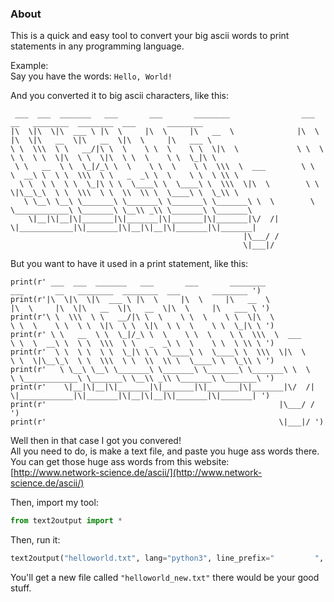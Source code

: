 ### About
This is a quick and easy tool to convert your big ascii words to print statements in any programming language.   
     
Example:   
Say you have the words:
`Hello, World!`   
   
And you converted it to big ascii characters, like this:   
```
 ___  ___  _______   ___       ___       ________                ___       __   ________  ________  ___       ________     
|\  \|\  \|\  ___ \ |\  \     |\  \     |\   __  \              |\  \     |\  \|\   __  \|\   __  \|\  \     |\   ___ \    
\ \  \\\  \ \   __/|\ \  \    \ \  \    \ \  \|\  \             \ \  \    \ \  \ \  \|\  \ \  \|\  \ \  \    \ \  \_|\ \   
 \ \   __  \ \  \_|/_\ \  \    \ \  \    \ \  \\\  \  ___        \ \  \  __\ \  \ \  \\\  \ \   _  _\ \  \    \ \  \ \\ \  
  \ \  \ \  \ \  \_|\ \ \  \____\ \  \____\ \  \\\  \|\  \        \ \  \|\__\_\  \ \  \\\  \ \  \\  \\ \  \____\ \  \_\\ \ 
   \ \__\ \__\ \_______\ \_______\ \_______\ \_______\ \  \        \ \____________\ \_______\ \__\\ _\\ \_______\ \_______\
    \|__|\|__|\|_______|\|_______|\|_______|\|_______|\/  /|        \|____________|\|_______|\|__|\|__|\|_______|\|_______|
                                                    |\___/ /                                                               
                                                    \|___|/                                                                

```

But you want to have it used in a print statement, like this:   
```
print(r' ___  ___  _______   ___       ___       ________                ___       __   ________  ________  ___       ________ ')
print(r'|\  \|\  \|\  ___ \ |\  \     |\  \     |\   __  \              |\  \     |\  \|\   __  \|\   __  \|\  \     |\   ___ \ ')
print(r'\ \  \\\  \ \   __/|\ \  \    \ \  \    \ \  \|\  \             \ \  \    \ \  \ \  \|\  \ \  \|\  \ \  \    \ \  \_|\ \ ')
print(r' \ \   __  \ \  \_|/_\ \  \    \ \  \    \ \  \\\  \  ___        \ \  \  __\ \  \ \  \\\  \ \   _  _\ \  \    \ \  \ \\ \ ')
print(r'  \ \  \ \  \ \  \_|\ \ \  \____\ \  \____\ \  \\\  \|\  \        \ \  \|\__\_\  \ \  \\\  \ \  \\  \\ \  \____\ \  \_\\ \ ')
print(r'   \ \__\ \__\ \_______\ \_______\ \_______\ \_______\ \  \        \ \____________\ \_______\ \__\\ _\\ \_______\ \_______\ ')
print(r'    \|__|\|__|\|_______|\|_______|\|_______|\|_______|\/  /|        \|____________|\|_______|\|__|\|__|\|_______|\|_______| ')
print(r'                                                    |\___/ / ')
print(r'                                                    \|___|/ ')
```

Well then in that case I got you convered!   
All you need to do, is make a text file, and paste you huge ass words there.   
You can get those huge ass words from this website:   
[http://www.network-science.de/ascii/](http://www.network-science.de/ascii/)

Then, import my tool:   
```python
from text2output import *
```
Then, run it:
```python
text2output("helloworld.txt", lang="python3", line_prefix="         ", file_prefix='# Output hello world')
```

You'll get a new file called `"helloworld_new.txt"` there would be your good stuff.    